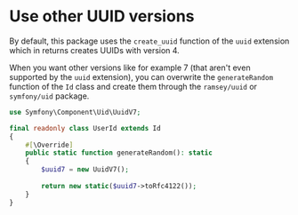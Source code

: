 # Use other UUID versions

By default, this package uses the `create_uuid` function of the `uuid` extension which in returns creates UUIDs with version 4.

When you want other versions like for example 7 (that aren't even supported by the `uuid` extension), you can overwrite the `generateRandom` function of the `Id` class and create them through the `ramsey/uuid` or `symfony/uid` package.

```php
use Symfony\Component\Uid\UuidV7;

final readonly class UserId extends Id
{
    #[\Override]
    public static function generateRandom(): static
    {
        $uuid7 = new UuidV7();
        
        return new static($uuid7->toRfc4122());
    }
}
```
